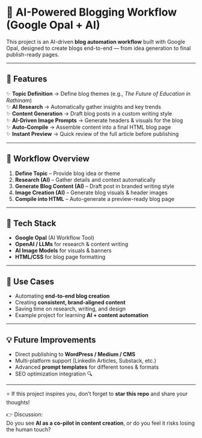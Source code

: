 # 🚀 AI-Powered Blogging Workflow (Google Opal + AI)

This project is an AI-driven **blog automation workflow** built with Google Opal, designed to create blogs end-to-end — from idea generation to final publish-ready pages.

---

## 🔹 Features
✨ **Topic Definition** → Define blog themes (e.g., *The Future of Education in Rathinam*)  
✨ **AI Research** → Automatically gather insights and key trends  
✨ **Content Generation** → Draft blog posts in a custom writing style  
✨ **AI-Driven Image Prompts** → Generate headers & visuals for the blog  
✨ **Auto-Compile** → Assemble content into a final HTML blog page  
✨ **Instant Preview** → Quick review of the full article before publishing  

---

## 🔹 Workflow Overview
1. **Define Topic** – Provide blog idea or theme  
2. **Research (AI)** – Gather details and context automatically  
3. **Generate Blog Content (AI)** – Draft post in branded writing style  
4. **Image Creation (AI)** – Generate blog visuals & header images  
5. **Compile into HTML** – Auto-generate a preview-ready blog page  

---

## 🔹 Tech Stack
- **Google Opal** (AI Workflow Tool)  
- **OpenAI / LLMs** for research & content writing  
- **AI Image Models** for visuals & banners  
- **HTML/CSS** for blog page formatting  

---

## 🔹 Use Cases
- Automating **end-to-end blog creation**  
- Creating **consistent, brand-aligned content**  
- Saving time on research, writing, and design  
- Example project for learning **AI + content automation**  

---

## 💡 Future Improvements
- Direct publishing to **WordPress / Medium / CMS**  
- Multi-platform support (LinkedIn Articles, Substack, etc.)  
- Advanced **prompt templates** for different tones & formats  
- SEO optimization integration 🔍  

---

⭐ If this project inspires you, don’t forget to **star this repo** and share your thoughts!  

👉 Discussion:  
Do you see **AI as a co-pilot in content creation**, or do you feel it risks losing the human touch?  

